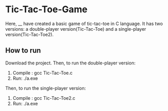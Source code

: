 # Tic-Tac-Toe-Game
Here, __ have created a basic game of tic-tac-toe in C language. It has two versions: a double-player version(Tic-Tac-Toe) and a single-player version(Tic-Tac-Toe2).
## How to run
Download the project. Then, to run the double-player version:
  1. Compile : gcc Tic-Tac-Toe.c
  2. Run: ./a.exe

Then, to run the single-player version:
  1. Compile : gcc Tic-Tac-Toe2.c
  2. Run: ./a.exe
